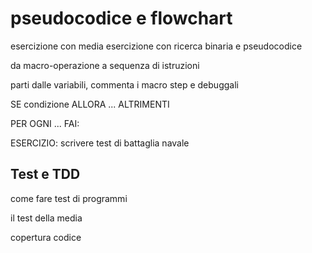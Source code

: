 
# pseudocodice e flowchart
esercizione con media
esercizione con ricerca binaria e pseudocodice

da macro-operazione a sequenza di istruzioni

parti dalle variabili, commenta i macro step e debuggali

SE condizione ALLORA ... ALTRIMENTI

PER OGNI ... FAI:

ESERCIZIO: scrivere test di battaglia navale


## Test e TDD
come fare test di programmi

il test della media

copertura codice

